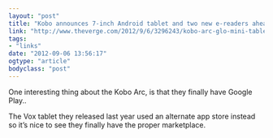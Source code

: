 ```yaml
---
layout: "post"
title: "Kobo announces 7-inch Android tablet and two new e-readers ahead of Amazon’s Kindle event"
link: "http://www.theverge.com/2012/9/6/3296243/kobo-arc-glo-mini-tablet-e-reader-announcement"
tags: 
- "links"
date: "2012-09-06 13:56:17"
ogtype: "article"
bodyclass: "post"
---
```


One interesting thing about the Kobo Arc, is that they finally have Google Play..

The Vox tablet they released last year used an alternate app store instead so it’s nice to see they finally have the proper marketplace.